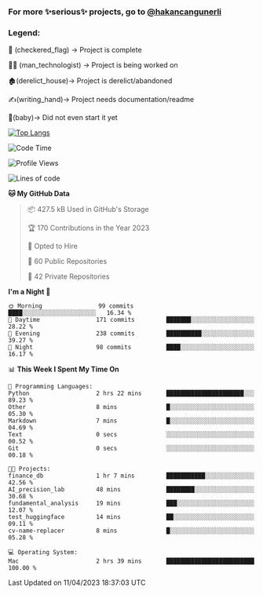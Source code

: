 ### For more ✨serious✨ projects, go to [@hakancangunerli](https://github.com/hakancangunerli)


### Legend:


🏁 (checkered_flag) -> Project is complete

👨‍💻 (man_technologist)   -> Project is being worked on

🏚️(derelict_house)-> Project is derelict/abandoned

✍️(writing_hand)-> Project needs documentation/readme

👶(baby)-> Did not even start it yet

[![Top Langs](https://github-readme-stats.vercel.app/api/top-langs/?username=johngunerli&layout=compact&hide=tex,html,shell,CSS&langs_count=10&exclude_repo=2015-csharp)](https://github.com/anuraghazra/github-readme-stats)


<!--START_SECTION:waka-->
![Code Time](http://img.shields.io/badge/Code%20Time-412%20hrs%2010%20mins-blue)

![Profile Views](http://img.shields.io/badge/Profile%20Views-16-blue)

![Lines of code](https://img.shields.io/badge/From%20Hello%20World%20I%27ve%20Written-3.1%20million%20lines%20of%20code-blue)

**🐱 My GitHub Data** 

> 📦 427.5 kB Used in GitHub's Storage 
 > 
> 🏆 170 Contributions in the Year 2023
 > 
> 💼 Opted to Hire
 > 
> 📜 60 Public Repositories 
 > 
> 🔑 42 Private Repositories 
 > 
**I'm a Night 🦉** 

```text
🌞 Morning                99 commits          ████░░░░░░░░░░░░░░░░░░░░░   16.34 % 
🌆 Daytime                171 commits         ███████░░░░░░░░░░░░░░░░░░   28.22 % 
🌃 Evening                238 commits         ██████████░░░░░░░░░░░░░░░   39.27 % 
🌙 Night                  98 commits          ████░░░░░░░░░░░░░░░░░░░░░   16.17 % 
```


📊 **This Week I Spent My Time On** 

```text
💬 Programming Languages: 
Python                   2 hrs 22 mins       ██████████████████████░░░   89.23 % 
Other                    8 mins              █░░░░░░░░░░░░░░░░░░░░░░░░   05.30 % 
Markdown                 7 mins              █░░░░░░░░░░░░░░░░░░░░░░░░   04.69 % 
Text                     0 secs              ░░░░░░░░░░░░░░░░░░░░░░░░░   00.52 % 
Git                      0 secs              ░░░░░░░░░░░░░░░░░░░░░░░░░   00.18 % 

🐱‍💻 Projects: 
finance_db               1 hr 7 mins         ███████████░░░░░░░░░░░░░░   42.56 % 
AI_precision_lab         48 mins             ████████░░░░░░░░░░░░░░░░░   30.68 % 
fundamental_analysis     19 mins             ███░░░░░░░░░░░░░░░░░░░░░░   12.07 % 
test_huggingface         14 mins             ██░░░░░░░░░░░░░░░░░░░░░░░   09.11 % 
cv-name-replacer         8 mins              █░░░░░░░░░░░░░░░░░░░░░░░░   05.28 % 

💻 Operating System: 
Mac                      2 hrs 39 mins       █████████████████████████   100.00 % 
```


 Last Updated on 11/04/2023 18:37:03 UTC
<!--END_SECTION:waka-->


